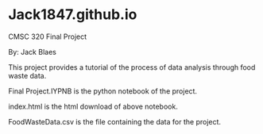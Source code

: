 # Jack1847.github.io
CMSC 320 Final Project

By: Jack Blaes

This project provides a tutorial of the process of data analysis through food waste data. 

Final Project.IYPNB is the python notebook of the project.

index.html is the html download of above notebook.

FoodWasteData.csv is the file containing the data for the project.
